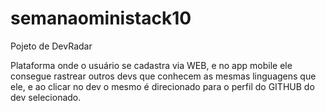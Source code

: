 # semanaoministack10

Pojeto de DevRadar

Plataforma onde o usuário se cadastra via WEB, e no app mobile ele consegue rastrear
outros devs que conhecem as mesmas linguagens que ele, e ao clicar no dev o mesmo é
direcionado para o perfil do GITHUB do dev selecionado.
